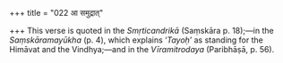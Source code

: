 +++
title = "022 आ समुद्रात्"

+++
This verse is quoted in the *Smṛticandrikā* (Saṃskāra p. 18);—in the
*Saṃskāramayūkha* (p. 4), which explains ‘*Tayoḥ*’ as standing for the
Himāvat and the Vindhya;—and in the *Vīramitrodaya* (Paribhāṣā, p. 56).


